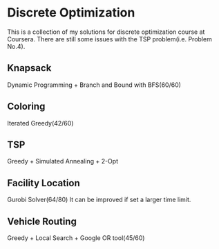 # Discrete Optimization

This is a collection of my solutions for discrete optimization course at Coursera. There are still some issues with the TSP problem(i.e. Problem No.4).

## Knapsack

Dynamic Programming + Branch and Bound with BFS(60/60)

## Coloring

Iterated Greedy(42/60)

## TSP

Greedy + Simulated Annealing + 2-Opt

## Facility Location

Gurobi Solver(64/80) It can be improved if set a larger time limit.

## Vehicle Routing

Greedy + Local Search + Google OR tool(45/60)